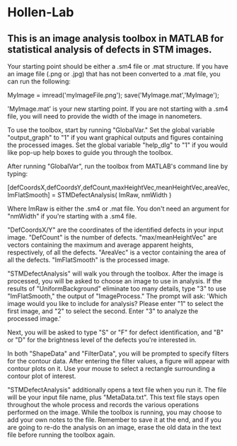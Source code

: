 # Hollen-Lab

This is an image analysis toolbox in MATLAB for statistical analysis of defects in STM images.
-
Your starting point should be either a .sm4 file or .mat structure. If you have an image file (.png or .jpg) that has not been converted to a .mat file, you can run the following: 

MyImage = imread('myImageFile.png');
save('MyImage.mat','MyImage');

'MyImage.mat' is your new starting point. If you are not starting with a .sm4 file, you will need to provide the width of the image in nanometers. 

To use the toolbox, start by running "GlobalVar." Set the global variable "output_graph" to "1" if you want graphical outputs and figures containing the processed images. Set the global variable "help_dlg" to "1" if you would like pop-up help boxes to guide you through the toolbox.

After running "GlobalVar", run the toolbox from MATLAB's command line by typing:

[defCoordsX,defCoordsY,defCount,maxHeightVec,meanHeightVec,areaVec,ImFlatSmooth] = STMDefectAnalysis( ImRaw, nmWidth )

Where ImRaw is either the .sm4 or .mat file. You don't need an argument for "nmWidth" if you're starting with a .sm4 file.

"DefCoordsX/Y" are the coordinates of the identified defects in your input image. "DefCount" is the number of defects. "max/meanHeightVec" are vectors containing the maximum and average apparent heights, respectively, of all the defects. "AreaVec" is a vector containing the area of all the defects. "ImFlatSmooth" is the processed image. 

"STMDefectAnalysis" will walk you through the toolbox. After the image is processed, you will be asked to choose an image to use in analysis. If the results of "UniformBackground" eliminate too many details, type "3" to use "ImFlatSmooth," the output of "ImageProcess." The prompt will ask: 'Which image would you like to include for analysis? Please enter "1" to select the first image, and "2" to select the second. Enter "3" to analyze the processed image.'

Next, you will be asked to type "S" or "F" for defect identification, and "B" or "D" for the brightness level of the defects you're interested in.

In both "ShapeData" and "FilterData", you will be prompted to specify filters for the contour data. After entering the filter values, a figure will appear with contour plots on it. Use your mouse to select a rectangle surrounding a contour plot of interest.

"STMDefectAnalysis" additionally opens a text file when you run it. The file will be your input file name, plus "MetaData.txt". This text file stays open throughout the whole process and records the various operations performed on the image. While the toolbox is running, you may choose to add your own notes to the file. Remember to save it at the end, and if you are going to re-do the analysis on an image, erase the old data in the text file before running the toolbox again.

